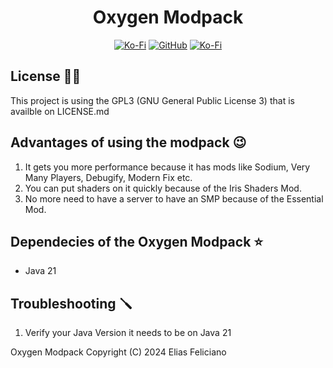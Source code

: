 <div align="center">
  <h1>Oxygen Modpack</h1>
</div>
<div align="center">  
  <a href="https://ko-fi.com/lobosro"><img alt="Ko-Fi" src="https://img.shields.io/badge/Ko--fi-F16061?style=for-the-badge&logo=ko-fi&logoColor=white"></img></a>
  <a href="https://github.com/Lobosro/flatpak_installer"><img alt="GitHub" src="https://img.shields.io/badge/github-%23121011.svg?style=for-the-badge&logo=github&logoColor=white"></img></a>
  <a href="mailto: eliaszarrouk@gmail.com"><img alt="Ko-Fi" src="https://img.shields.io/badge/Gmail-D14836?style=for-the-badge&logo=gmail&logoColor=white"></img></a>
</div>

## License 🧑‍⚖️
This project is using the GPL3 (GNU General Public License 3) that is availble on LICENSE.md

## Advantages of using the modpack 😉
1. It gets you more performance because it has mods like Sodium, Very Many Players, Debugify, Modern Fix etc.
2. You can put shaders on it quickly because of the Iris Shaders Mod.
3. No more need to have a server to have an SMP because of the Essential Mod.

## Dependecies of the Oxygen Modpack ⭐
- Java 21

## Troubleshooting 🪛
1. Verify your Java Version it needs to be on Java 21

<p></p>
Oxygen Modpack Copyright (C) 2024 Elias Feliciano

